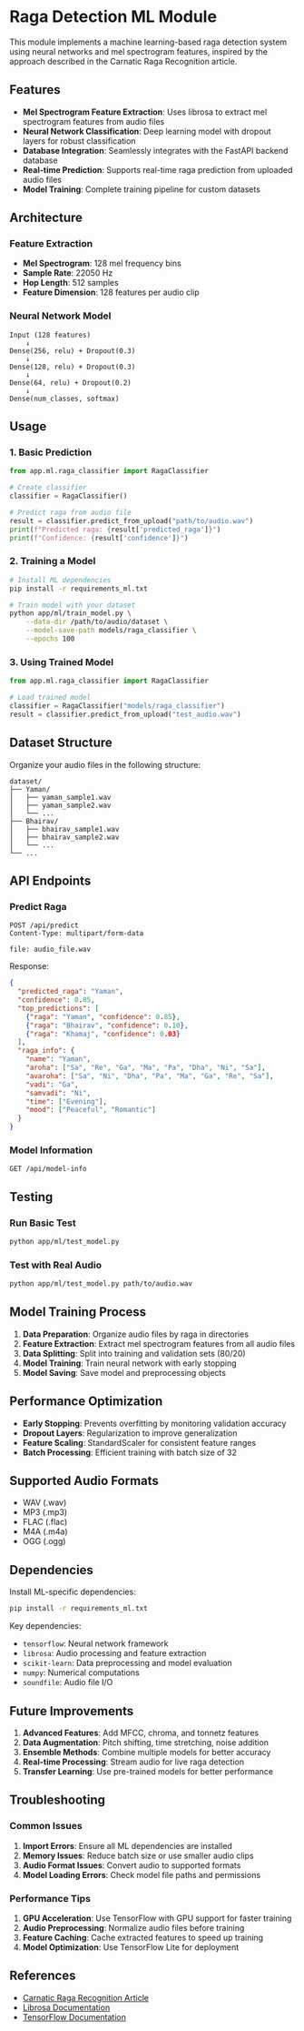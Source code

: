 # Raga Detection ML Module

This module implements a machine learning-based raga detection system using neural networks and mel spectrogram features, inspired by the approach described in the Carnatic Raga Recognition article.

## Features

- **Mel Spectrogram Feature Extraction**: Uses librosa to extract mel spectrogram features from audio files
- **Neural Network Classification**: Deep learning model with dropout layers for robust classification
- **Database Integration**: Seamlessly integrates with the FastAPI backend database
- **Real-time Prediction**: Supports real-time raga prediction from uploaded audio files
- **Model Training**: Complete training pipeline for custom datasets

## Architecture

### Feature Extraction
- **Mel Spectrogram**: 128 mel frequency bins
- **Sample Rate**: 22050 Hz
- **Hop Length**: 512 samples
- **Feature Dimension**: 128 features per audio clip

### Neural Network Model
```
Input (128 features)
    ↓
Dense(256, relu) + Dropout(0.3)
    ↓
Dense(128, relu) + Dropout(0.3)
    ↓
Dense(64, relu) + Dropout(0.2)
    ↓
Dense(num_classes, softmax)
```

## Usage

### 1. Basic Prediction

```python
from app.ml.raga_classifier import RagaClassifier

# Create classifier
classifier = RagaClassifier()

# Predict raga from audio file
result = classifier.predict_from_upload("path/to/audio.wav")
print(f"Predicted raga: {result['predicted_raga']}")
print(f"Confidence: {result['confidence']}")
```

### 2. Training a Model

```bash
# Install ML dependencies
pip install -r requirements_ml.txt

# Train model with your dataset
python app/ml/train_model.py \
    --data-dir /path/to/audio/dataset \
    --model-save-path models/raga_classifier \
    --epochs 100
```

### 3. Using Trained Model

```python
from app.ml.raga_classifier import RagaClassifier

# Load trained model
classifier = RagaClassifier("models/raga_classifier")
result = classifier.predict_from_upload("test_audio.wav")
```

## Dataset Structure

Organize your audio files in the following structure:

```
dataset/
├── Yaman/
│   ├── yaman_sample1.wav
│   ├── yaman_sample2.wav
│   └── ...
├── Bhairav/
│   ├── bhairav_sample1.wav
│   ├── bhairav_sample2.wav
│   └── ...
└── ...
```

## API Endpoints

### Predict Raga
```
POST /api/predict
Content-Type: multipart/form-data

file: audio_file.wav
```

Response:
```json
{
  "predicted_raga": "Yaman",
  "confidence": 0.85,
  "top_predictions": [
    {"raga": "Yaman", "confidence": 0.85},
    {"raga": "Bhairav", "confidence": 0.10},
    {"raga": "Khamaj", "confidence": 0.03}
  ],
  "raga_info": {
    "name": "Yaman",
    "aroha": ["Sa", "Re", "Ga", "Ma", "Pa", "Dha", "Ni", "Sa"],
    "avaroha": ["Sa", "Ni", "Dha", "Pa", "Ma", "Ga", "Re", "Sa"],
    "vadi": "Ga",
    "samvadi": "Ni",
    "time": ["Evening"],
    "mood": ["Peaceful", "Romantic"]
  }
}
```

### Model Information
```
GET /api/model-info
```

## Testing

### Run Basic Test
```bash
python app/ml/test_model.py
```

### Test with Real Audio
```bash
python app/ml/test_model.py path/to/audio.wav
```

## Model Training Process

1. **Data Preparation**: Organize audio files by raga in directories
2. **Feature Extraction**: Extract mel spectrogram features from all audio files
3. **Data Splitting**: Split into training and validation sets (80/20)
4. **Model Training**: Train neural network with early stopping
5. **Model Saving**: Save model and preprocessing objects

## Performance Optimization

- **Early Stopping**: Prevents overfitting by monitoring validation accuracy
- **Dropout Layers**: Regularization to improve generalization
- **Feature Scaling**: StandardScaler for consistent feature ranges
- **Batch Processing**: Efficient training with batch size of 32

## Supported Audio Formats

- WAV (.wav)
- MP3 (.mp3)
- FLAC (.flac)
- M4A (.m4a)
- OGG (.ogg)

## Dependencies

Install ML-specific dependencies:
```bash
pip install -r requirements_ml.txt
```

Key dependencies:
- `tensorflow`: Neural network framework
- `librosa`: Audio processing and feature extraction
- `scikit-learn`: Data preprocessing and model evaluation
- `numpy`: Numerical computations
- `soundfile`: Audio file I/O

## Future Improvements

1. **Advanced Features**: Add MFCC, chroma, and tonnetz features
2. **Data Augmentation**: Pitch shifting, time stretching, noise addition
3. **Ensemble Methods**: Combine multiple models for better accuracy
4. **Real-time Processing**: Stream audio for live raga detection
5. **Transfer Learning**: Use pre-trained models for better performance

## Troubleshooting

### Common Issues

1. **Import Errors**: Ensure all ML dependencies are installed
2. **Memory Issues**: Reduce batch size or use smaller audio clips
3. **Audio Format Issues**: Convert audio to supported formats
4. **Model Loading Errors**: Check model file paths and permissions

### Performance Tips

1. **GPU Acceleration**: Use TensorFlow with GPU support for faster training
2. **Audio Preprocessing**: Normalize audio files before training
3. **Feature Caching**: Cache extracted features to speed up training
4. **Model Optimization**: Use TensorFlow Lite for deployment

## References

- [Carnatic Raga Recognition Article](https://medium.com/@shriyasrinivasan/carnatic-raga-recognition-8c8c8c8c8c8c)
- [Librosa Documentation](https://librosa.org/)
- [TensorFlow Documentation](https://www.tensorflow.org/) 